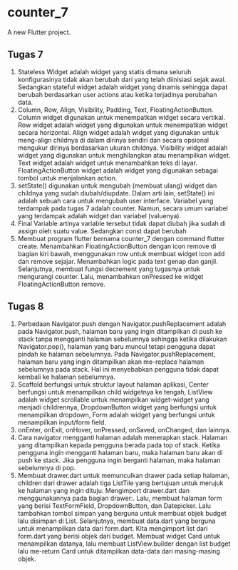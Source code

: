 # counter_7

A new Flutter project.

## Tugas 7
1. Stateless Widget adalah widget yang statis dimana seluruh konfigurasinya tidak akan berubah dari yang telah diinisiasi sejak awal. Sedangkan stateful widget adalah widget yang dinamis sehingga dapat berubah berdasarkan user actions atau ketika terjadinya perubahan data.
2. Column, Row, Align, Visibility, Padding, Text, FloatingActionButton. Column widget digunakan untuk menempatkan widget secara vertikal. Row widget adalah widget yang digunakan untuk menempatkan widget secara horizontal. Align widget adalah widget yang digunakan untuk meng-align childnya di dalam dirinya sendiri dan secara opsional mengukur dirinya berdasarkan ukuran childnya. Visibility widget adalah widget yang digunakan untuk menghilangkan atau menampilkan widget. Text widget adalah widget untuk menambahkan teks di layar. FloatingActionButton widget adalah widget yang digunakan sebagai tombol untuk menjalankan action.
3. setState() digunakan untuk mengubah (membuat ulang) widget dan childnya yang sudah diubah/diupdate. Dalam arti lain, setState() ini adalah sebuah cara untuk mengubah user interface. Variabel yang terdampak pada tugas 7 adalah counter. Namun, secara umum variabel yang terdampak adalah widget dan variabel (valuenya).
4. Final Variable artinya variable tersebut tidak dapat diubah jika sudah di assign oleh suatu value. Sedangkan const dapat berubah
5. Membuat program flutter bernama counter_7 dengan command flutter create. Menambahkan FloatingActionButton dengan icon remove di bagian kiri bawah, menggunakan row untuk membuat widget icon add dan remove sejajar. Menambahkan logic pada text genap dan ganjil. Selanjutnya, membuat fungsi decrement yang tugasnya untuk mengurangi counter. Lalu, menambahkan onPressed ke widget FloatingActionButton remove.

## Tugas 8
1. Perbedaan Navigator.push dengan Navigator.pushReplacement adalah pada Navigator.push, halaman baru yang ingin ditampilkan di push ke stack tanpa mengganti halaman sebelumnya sehingga ketika dilakukan Navigator.pop(), halaman yang baru muncul tetapi pengguna dapat pindah ke halaman sebelumnya. Pada Navigator.pushReplacement, halaman baru yang ingin ditampilkan akan me-replace halaman sebelumnya pada stack. Hal ini menyebabkan pengguna tidak dapat kembali ke halaman sebelumnya.
2. Scaffold berfungsi untuk struktur layout halaman aplikasi, Center berfungsi untuk menampilkan child widgetnya ke tengah, ListView adalah widget scrollable untuk menampilkan widget-widget yang menjadi childrennya, DropdownButton widget yang berfungsi untuk menampilkan dropdown, Form adalah widget yang berfungsi untuk menampilkan input/form field.
3. onEnter, onExit, onHover, onPressed, onSaved, onChanged, dan lainnya.
4. Cara navigator mengganti halaman adalah menerapkan stack. Halaman yang ditampilkan kepada pengguna berada pada top of stack. Ketika pengguna ingin mengganti halaman baru, maka halaman baru akan di push ke stack. Jika pengguna ingin berganti halaman, maka halaman sebelumnya di pop.
5. Membuat drawer.dart untuk memunculkan drawer pada setiap halaman, children dari drawer adalah tiga ListTile yang bertujuan untuk merujuk ke halaman yang ingin dituju. Mengimport drawer.dart dan menggunakannya pada bagian drawer:. Lalu, membuat halaman form yang berisi TextFormField, DropdownButton, dan Datepicker. Lalu tambahkan tombol simpan yang berguna untuk membuat objek budget lalu disimpan di List. Selanjutnya, membuat data.dart yang berguna untuk menampilkan data dari form.dart. Kita mengimport list dari form.dart yang berisi objek dari budget. Membuat widget Card untuk menampilkan datanya, lalu membuat ListView.builder dengan list budget lalu me-return Card untuk ditampilkan data-data dari masing-masing objek.
